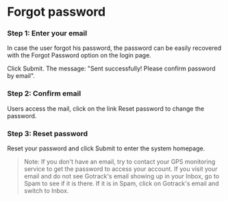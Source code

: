 # Forgot password 

### Step 1: Enter your email
In case the user forgot his password, the password can be easily recovered with the Forgot Password option on the login page.

Click Submit. The message: "Sent successfully! Please confirm password by email".

### Step 2: Confirm email
Users access the mail, click on the link Reset password to change the password.

### Step 3: Reset password
Reset your password and click Submit to enter the system homepage.

> Note: If you don't have an email, try to contact your GPS monitoring service to get the password to access your account. If you visit your email and do not see Gotrack's email showing up in your Inbox, go to Spam to see if it is there. If it is in Spam, click on Gotrack's email and switch to Inbox.